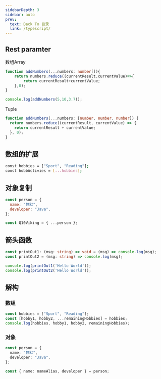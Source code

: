 ```yaml
---
sidebarDepth: 3
sidebar: auto
prev:
  text: Back To 目录
  link: /typescript/
---
```




## Rest paramter

数组Array

```typescript {1}
function addNumbers(...numbers: number[]){
    return numbers.reduce((currentResult,currentValue)=>{
        return currentResult+currentValue;
    },0);
}

console.log(addNumbers(5,10,3.7));
```

Tuple

```typescript {1}
function addNumbers(...numbers: [number, number, number]) {
  return numbers.reduce((currentResult, currentValue) => {
    return currentResult + currentValue;
  }, 0);
}

```



## 数组的扩展

```sh
const hobbies = ["Sport", "Reading"];
const hobbActivies = [...hobbies];
```



## 对象复制

```js
const person = {
  name: "静默",
  developer: "Java",
};

const Q10Viking = { ...person };
```



## 箭头函数

```typescript {1-2}
const printOut1: (msg: string) => void = (msg) => console.log(msg);
const printOut2 = (msg: string) => console.log(msg);

console.log(printOut1('Hello World'));
console.log(printOut2('Hello World'));
```



## 解构

### 数组

```typescript {2}
const hobbies = ["Sport", "Reading"];
const [hobby1, hobby2, ...remainingHobbies] = hobbies;
console.log(hobbies, hobby1, hobby2, remainingHobbies);
```

### 对象

```typescript {6}
const person = {
  name: "静默",
  developer: "Java",
};

const { name: nameAlias, developer } = person;
```

